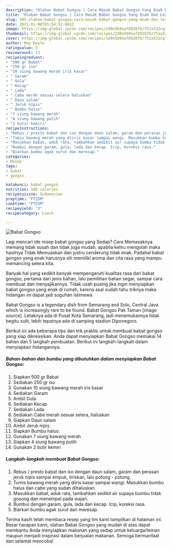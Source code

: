 ```yaml
---
description: "Olahan Babat Gongso | Cara Masak Babat Gongso Yang Enak Dan Lezat"
title: "Olahan Babat Gongso | Cara Masak Babat Gongso Yang Enak Dan Lezat"
slug: 585-olahan-babat-gongso-cara-masak-babat-gongso-yang-enak-dan-lezat
date: 2021-01-06T01:54:53.681Z
image: https://img-global.cpcdn.com/recipes/2d9e5b9eaf8926f6/751x532cq70/babat-gongso-foto-resep-utama.jpg
thumbnail: https://img-global.cpcdn.com/recipes/2d9e5b9eaf8926f6/751x532cq70/babat-gongso-foto-resep-utama.jpg
cover: https://img-global.cpcdn.com/recipes/2d9e5b9eaf8926f6/751x532cq70/babat-gongso-foto-resep-utama.jpg
author: May Doyle
ratingvalue: 3
reviewcount: 13
recipeingredient:
- "500 gr Babat"
- "250 gr iso"
- "10 siung bawang merah iris kasar"
- " Garam"
- " Gula"
- " Kecap"
- " Lada"
- " Cabe merah sesuai selera haluskan"
- " Daun salam"
- " Jeruk nipis"
- " Bumbu halus"
- "7 siung bawang merah"
- "4 siung bawang putih"
- "2 butir kemiri"
recipeinstructions:
- "Rebus / presto babat dan iso dengan daun salam, garam dan perasan jeruk nipis sampai empuk, tiriskan, lalu potong - potong."
- "Tumis bawang merah yang diiris kasar sampai wangi. Masukkan bumbu halus dan cabe yang sudah dihaluskan."
- "Masukkan babat, aduk rata, tambahkan sedikit air supaya bumbu tidak gosong dan menempel pada wajan."
- "Bumbui dengan garam, gula, lada dan kecap. Icip, koreksi rasa."
- "Biarkan bumbu agak surut dan meresap."
categories:
- Resep
tags:
- babat
- gongso

katakunci: babat gongso 
nutrition: 106 calories
recipecuisine: Indonesian
preptime: "PT25M"
cooktime: "PT55M"
recipeyield: "3"
recipecategory: Lunch

---
```



![Babat Gongso](https://img-global.cpcdn.com/recipes/2d9e5b9eaf8926f6/751x532cq70/babat-gongso-foto-resep-utama.jpg)

Lagi mencari ide resep babat gongso yang Sedap? Cara Memasaknya memang tidak susah dan tidak juga mudah. apabila keliru mengolah maka hasilnya Tidak Memuaskan dan justru cenderung tidak enak. Padahal babat gongso yang enak harusnya sih memiliki aroma dan cita rasa yang mampu memancing selera kita.

Banyak hal yang sedikit banyak mempengaruhi kualitas rasa dari babat gongso, pertama dari jenis bahan, lalu pemilihan bahan segar, sampai cara membuat dan menyajikannya. Tidak usah pusing jika ingin menyiapkan babat gongso yang enak di rumah, karena asal sudah tahu triknya maka hidangan ini dapat jadi suguhan istimewa.

Babat Gongso is a legendary dish from Semarang and Solo, Central Java which is increasingly rare to be found. Babat Gongso Pak Taman [image source]. Letaknya ada di Pusat Kota Semarang, jadi menemukannya tidak begitu sulit, lebih tepatnya ada di samping stadion Diponegoro.


Berikut ini ada beberapa tips dan trik praktis untuk membuat babat gongso yang siap dikreasikan. Anda dapat menyiapkan Babat Gongso memakai 14 bahan dan 5 langkah pembuatan. Berikut ini langkah-langkah dalam menyiapkan hidangannya.

<!--inarticleads1-->

##### Bahan-bahan dan bumbu yang dibutuhkan dalam menyiapkan Babat Gongso:

1. Siapkan 500 gr Babat
1. Sediakan 250 gr iso
1. Gunakan 10 siung bawang merah iris kasar
1. Sediakan  Garam
1. Ambil  Gula
1. Sediakan  Kecap
1. Sediakan  Lada
1. Sediakan  Cabe merah sesuai selera, haluskan
1. Siapkan  Daun salam
1. Ambil  Jeruk nipis
1. Siapkan  Bumbu halus:
1. Gunakan 7 siung bawang merah
1. Siapkan 4 siung bawang putih
1. Gunakan 2 butir kemiri




<!--inarticleads2-->

##### Langkah-langkah membuat Babat Gongso:

1. Rebus / presto babat dan iso dengan daun salam, garam dan perasan jeruk nipis sampai empuk, tiriskan, lalu potong - potong.
1. Tumis bawang merah yang diiris kasar sampai wangi. Masukkan bumbu halus dan cabe yang sudah dihaluskan.
1. Masukkan babat, aduk rata, tambahkan sedikit air supaya bumbu tidak gosong dan menempel pada wajan.
1. Bumbui dengan garam, gula, lada dan kecap. Icip, koreksi rasa.
1. Biarkan bumbu agak surut dan meresap.




Terima kasih telah membaca resep yang tim kami tampilkan di halaman ini. Besar harapan kami, olahan Babat Gongso yang mudah di atas dapat membantu Anda menyiapkan makanan yang sedap untuk keluarga/teman maupun menjadi inspirasi dalam berjualan makanan. Semoga bermanfaat dan selamat mencoba!
